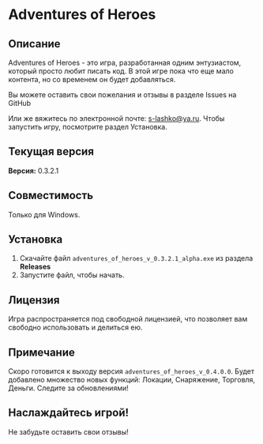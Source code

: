 # Adventures of Heroes

## Описание
Adventures of Heroes - это игра, разработанная одним энтузиастом, который просто любит писать код. В этой игре пока что еще мало контента, но со временем он будет добавляться.

Вы можете оставить свои пожелания и отзывы в разделе Issues на GitHub 

Или же вяжитесь по электронной почте: s-lashko@ya.ru. 
Чтобы запустить игру, посмотрите раздел Установка.

## Текущая версия
**Версия:** 0.3.2.1

## Совместимость
Только для Windows.

## Установка
1. Скачайте файл `adventures_of_heroes_v_0.3.2.1_alpha.exe` из раздела **Releases**
2. Запустите файл, чтобы начать.

## Лицензия
Игра распространяется под свободной лицензией, что позволяет вам свободно использовать и делиться ею.

## Примечание
Скоро готовится к выходу версия `adventures_of_heroes_v_0.4.0.0`. 
Будет добавлено множество новых функций: Локации, Снаряжение, Торговля, Деньги.
Следите за обновлениями!

## Наслаждайтесь игрой!
Не забудьте оставить свои отзывы!

